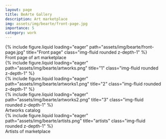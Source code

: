 ```yaml
---
layout: page
title: BeArte Gallery
description: Art marketplace
img: assets/img/bearte/front-page.jpg
importance: 5
category: work
---
```


<div class="row">
    <div class="col-sm mt-3 mt-md-0">
        {% include figure.liquid loading="eager" path="assets/img/bearte/front-page.jpg" title="Front page" class="img-fluid rounded z-depth-1" %}
    </div>
</div>
<div class="caption"> 
    Front page of art marketplace
</div>

<div class="row">
    <div class="col-sm mt-3 mt-md-0">
        {% include figure.liquid loading="eager" path="assets/img/bearte/artworks.png" title="1" class="img-fluid rounded z-depth-1" %}
    </div>
    <div class="col-sm mt-3 mt-md-0">
        {% include figure.liquid loading="eager" path="assets/img/bearte/artworks1.png" title="2" class="img-fluid rounded z-depth-1" %}
    </div>
    <div class="col-sm mt-3 mt-md-0">
        {% include figure.liquid loading="eager" path="assets/img/bearte/artworks2.png" title="3" class="img-fluid rounded z-depth-1" %}
    </div>
</div>

<div class="caption">
    Artworks catalog
</div>


<div class="row">
    <div class="col-sm mt-3 mt-md-0">
        {% include figure.liquid loading="eager" path="assets/img/bearte/artists.png" title="artists" class="img-fluid rounded z-depth-1" %}
    </div>
</div>
<div class="caption"> 
    Artists of marketplace
</div>



